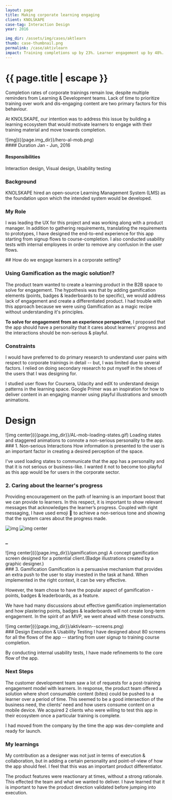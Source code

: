 ```yaml
---
layout: page
title: Making corporate learning engaging
client: KNOLSKAPE
case-tag: Interaction Design
year: 2016

img_dir: /assets/img/cases/aktlearn
thumb: case-thumbnail.png
permalink: /case/aktivlearn
impact: Training completions up by 23%. Learner engagement up by 48%.
---
```

<div class="overview">
<h1 class="post-title">{{ page.title | escape }}</h1>

Completion rates of corporate trainings remain low, despite multiple reminders from Learning & Development teams. Lack of time to prioritize training over work and dis-engaging content are two primary factors for this behaviour.

At KNOLSKAPE, our intention was to address this issue by building a learning ecosystem that would motivate learners to engage with their training material and move towards completion.

<div class="row">
<div class="col hero-img">
![img]({{page.img_dir}}/hero-al-mob.png)
</div>

<div class="col">
#### Duration
Jan - Jun, 2016

#### Responsibilities
Interaction design, Visual design, Usability testing

</div>
</div>
</div>

### Background

KNOLSKAPE hired an open-source Learning Management System (LMS) as the foundation upon which the intended system would be developed.

### My Role
I was leading the UX for this project and was working along with a product manager. In addition to gathering requirements, translating the requirements to prototypes, I have designed the end-to-end experience for this app starting from signup flows to course-completion. I also conducted usability tests with internal employees in order to remove any confusion in the user flows.

<div class='callout'>
## How do we engage learners in a corporate setting?
</div>

### Using Gamification as the magic solution!?
The product team wanted to create a learning product in the B2B space to solve for engagement. The hypothesis was that by adding gamification elements (points, badges & leaderboards to be specific), we would address lack of engagement and create a differentiated product. I had trouble with this approach because we were using Gamification as a magic recipe without understanding it's principles.

**To solve for engagement from an experience perspective**, I proposed that the app should have a personality that it cares about learners' progress and the interactions should be non-serious & playful.

### Constraints
I would have preferred to do primary research to understand user pains with respect to corporate trainings in detail -- but, I was limited due to several factors. I relied on doing secondary research to put myself in the shoes of the users that I was designing for.

I studied user flows for Coursera, Udacity and edX to understand design patterns in the learning space. Google Primer was an inspiration for how to deliver content in an engaging manner using playful illustrations and smooth animations.

# Design

<div class='img-section left'>
<div class='row'>
<div class='col'>
![img center]({{page.img_dir}}/AL-mob-loading-states.gif)
<span class='img-caption'> Loading states and staggered animations to connote a non-serious personality to the app. </span>
</div>
<div class='col'>
### 1. Non-serious Interactions
How information is presented to the user is an important factor in creating a desired perception of the space.

I've used loading states to communicate that the app has a  personality and that it is not serious or business-like. I wanted it not to become too playful as this app would be for users in the corporate sector.
</div>
</div>
</div>

### 2. Caring about the learner's progress
Providing encouragement on the path of learning is an important boost that we can provide to learners. In this respect, it is important to show relevant messages that acknowledges the learner’s progress. Coupled with right messaging, I have used emoji 🙌 to achieve a non-serious tone and showing that the system cares about the progress made. 

![img]({{page.img_dir}}/progress-screens-1.png)
![img center]({{page.img_dir}}/progress-screens-2.png)

### _ 

<div class='img-section right'>
<div class='row'>
<div class='col'>
![img center]({{page.img_dir}}/gamification.png)
<span class='img-caption'> A concept gamification screen designed for a potential client.(Badge illustrations created by a graphic designer.) </span>
</div>
<div class='col'>
### 3. Gamification
Gamification is a persuasive mechanism that provides an extra push to the user to stay invested in the task at hand. When implemented in the right context, it can be very effective.

However, the team chose to have the popular aspect of gamification  - points, badges & leaderboards, as a feature.

We have had many discussions about effective gamification implementation and how plastering points, badges & leaderboards will not create long-term engagement. In the spirit of an MVP,  we went ahead with these constructs.
</div>
</div>
</div>

<div class='img-section right'>
<div class='row'>
<div class='col'>
![img center]({{page.img_dir}}/aktivlearn--screens.png)
<span class='img-caption'>  </span>
</div>
<div class='col'>
### Design Execution & Usability Testing
I have designed about 80 screens for all the flows of the app -- starting from user signup to training course completion.

By conducting internal usability tests, I have made refinements to the core flow of the app.
</div>
</div>
</div>

### Next Steps
The customer development team saw a lot of requests for a post-training engagement model with learners. In response, the product team offered a solution where short consumable content (bites) could be pushed to a learner over a period of time. This seemed to be a good intersection of the business need, the clients’ need and how users consume content on a mobile device. We acquired 2 clients who were willing to test this app in their ecosystem once a particular training is complete.

I had moved from the company by the time the app was dev-complete and ready for launch.

### My learnings
My contribution as a designer was not just in terms of execution & collaboration, but in adding a certain personality and point-of-view of how the app should feel. I feel that this was an important product differentiator.

The product features were reactionary at times, without a strong rationale. This effected the team and what we wanted to deliver. I have learned that it is important to have the product direction validated before jumping into execution.
